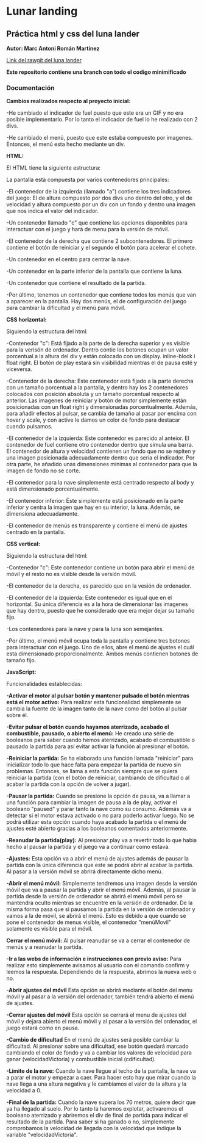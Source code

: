 # Lunar landing
## Práctica html y css del luna lander

**Autor: Marc Antoni Román Martínez**

[Link del rawgit del luna lander](https://rawgit.com/Marcroman181/Lunar_Landing-JavaScript/master/index.html)

**Este repositorio contiene una branch con todo el codigo minimificado**

### Documentación

**Cambios realizados respecto al proyecto inicial:**

 -He cambiado el indicador de fuel puesto que este era un GIF y no era posible implementarlo. Por lo tanto el indicador de fuel lo he     realizado con 2 divs.
 
 -He cambiado el menú, puesto que este estaba compuesto por imagenes. Entonces, el menú esta hecho mediante un div. 

**HTML:**

El HTML tiene la siguiente estructura:

La pantalla està compuesta por varios contenedores principales:
  
  -El contenedor de la izquierda (llamado "a") contiene los tres indicadores del juego: El de altura compuesto por dos divs uno dentro del otro, y       el de velocidad y altura compuesto por un div con un fondo y dentro una imagen que nos indica el valor del indicador.
  
  -Un contenedor llamado "c" que contiene las opciones disponibles para interactuar con el juego y hará de menu para la versión de móvil.
  
  -El contenedor de la derecha que contiene 2 subcontenedores. El primero contiene el botón de reiniciar y el segundo el botón para acelerar el cohete. 
    
  -Un contenedor en el centro para centrar la nave.
    
  -Un contenedor en la parte inferior de la pantalla que contiene la luna. 
  
  -Un contenedor que contiene el resultado de la partida.
  
  -Por último, tenemos un contenedor que contiene todos los menús que van a aparecer en la pantalla.  Hay dos menús, el de configuración del juego para cambiar la dificultad y el menú para móvil.  

**CSS horizontal:**

Siguiendo la estructura del html:




  -Contenedor "c": Está fijado a la parte de la derecha superior y es visible para la verisón de ordenador. Dentro contie los botones ocupan un valor               porcentual a la altura del div y están colocado con un display. inline-block i float right. El botón de play estará sin visibilidad     mientras el de pausa esté y viceversa.
  
  -Contenedor de la derecha: Este contenedor està fijado a la parte derecha con un tamaño porcentual a la pantalla, y dentro hay los       2 contenedores colocados con posición absoluta y un tamaño porcentual respecto al anterior.  Las imagenes de reiniciar y botón de motor simplemente están posicionadas con un float right     y dimensionadas porcentualmente. Además, para añadir efectos al pulsar, se cambia de tamaño al pasar por encima con hover y scale, y     con active le damos un color de fondo para destacar cuando pulsamos. 
  
   -El contenedor de la izquierda: Este contenedor es parecido al anteior. El contenedor de fuel contiene otro contenedor dentro que       simula una barra. El contenedor de altura y velocidad contienen un fondo que no se repiten y una imagen posicionada adecuadamente       dentro que seria el indicador. Por otra parte, he añadido unas dimensiones mínimas al contenedor para que la imagen de fondo no se       corte.
    
  -El contenedor para la nave simplemente está centrado respecto al body y está dimensionado porcentualmente.
    
  -El contenedor inferior: Éste simplemente está posicionado en la parte inferior y centra la imagen que hay en su interior, la luna.     Además, se dimensiona adecuadamente. 
    
  -El contenedor de menús es transparente y contiene el menú de ajustes centrado en la pantalla. 


**CSS vertical:**
    
Siguiendo la estructura del html:
  
  -Contenedor "c": Este contenedor contiene un botón para abrir el menú de móvil y el resto no es visible desde la versión móvil.
  
  -El contenedor de la derecha, es parecido que en la vesión de ordenador.
  
  -El contenedor de la izquierda: Este contenedor es igual que en el horizontal. Su única diferencia es a la hora de dimensionar las       imagenes que hay dentro, puesto que he considerado que era mejor dejar su tamaño fijo.

    
  -Los contenedores para la nave y para la luna son semejantes.
  
  -Por último, el menú móvil ocupa toda la pantalla y contiene tres botones para interactuar con el juego. Uno de ellos, abre el menú de ajustes el cuál esta dimensionado proporcionalmente. Ambos menús contienen botones de tamaño fijo. 
  
  **JavaScript:**
 
 Funcionalidades establecidas:
 
  **-Activar el motor al pulsar botón y mantener pulsado el botón mientras está el motor activo:** Para realizar esta funcionalidad simplemente se cambia la fuente de la imagen tanto de la nave como del botón al pulsar sobre él.
   
  **-Evitar pulsar el botón cuando hayamos aterrizado, acabado el combustible, pausado, o abierto el menú:** He creado una série de booleanos para saber cuando hemos aterrizado, acabado el combustible o pausado la partida para así evitar activar la función al presionar el botón.
  
  **-Reiniciar la partida:** Se ha elaborado una función llamada "reiniciar" para inicializar todo lo que hace falta para empezar la partida de nuevo sin problemas. Entonces, se llama a esta función siempre que se quiera reiniciar la partida (con el botón de reiniciar, cambiando de dificultad o al acabar la partida con la opción de volver a jugar).
  
  **-Pausar la partida:** Cuando se presione la opción de pausa, va a llamar a una función para cambiar la imagen de pausa a la de play, activar el booleano "paused" y parar tanto la nave como su consumo. Además va a detectar si el motor estava activado o no para poderlo activar luego. No se podrá utilizar esta opción cuando haya acabado la partida o el menú de ajustes esté abierto gracias a los booleanos comentados anteriormente.
  
  **-Reanudar la partida(play):** Al presionar play va a revertir todo lo que habia hecho al pausar la partida y el juego va a continuar como estava.
  
  **-Ajustes:** Esta opción va a abrir el menú de ajustes además de pausar la partida con la única diferencia que este se podrá abrir al acabar la partida. Al pasar a la versión móvil se abrirá directamente dicho menú.
  
  **-Abrir el menú móvil:** Simplemente tendremos una imagen desde la versión móvil que va a pausar la partida y abrir el menú móvil. Además, al pausar la partida desde la versión de ordenador se abrirá el menú móvil pero se mantendra oculto mientras se encuentre en la versión de ordenador. De la misma forma pasa que si pausamos la partida en la versión de ordenador y vamos a la de móvil, se abrirá el menú. Esto es debido a que cuando se pone el contenedor de menus visible, el contenedor "menúMovil" solamente es visible para el móvil. 
  
  **Cerrar el menú móvil:** Al pulsar reanudar se va a cerrar el contenedor de menús y a reanudar la partida. 
  
  **-Ir a las webs de información e instrucciones con previo aviso:** Para realizar esto simplemente avisamos al usuario con el comando confirm y leemos la respuesta. Dependiendo de la respuesta, abrimos la nueva web o no.
  
  **-Abrir ajustes del móvil** Esta opción se abrirá mediante el botón del menu móvil y al pasar a la versión del ordenador, también tendrá abierto el menú de ajustes.
  
  **-Cerrar ajustes del móvil** Esta opción se cerrará el menu de ajustes del móvil y dejara abierto el menú móvil y al pasar a la versión del ordenador, el juego estará como en pausa.
  
  **-Cambio de dificultad** En el menú de ajustes será posible cambiar la dificultad. Al presionar sobre una dificultad, ese botón quedará marcado cambiando el color de fondo y va a cambiar los valores de velocidad para ganar (velocidadVictoria) y combustible inicial (cdificultad).
  
  **-Límite de la nave:** Cuando la nave llegue al techo de la pantalla, la nave va a parar el motor y empezar a caer. Para hacer esto hay que mirar cuando la nave llega a una altura negativa y le cambiamos el valor de la altura y la velocidad a 0.
  
  **-Final de la partida:** Cuando la nave supera los 70 metros, quiere decir que ya ha llegado al suelo. Por lo tanto la haremos explotar, activaremos el booleano aterrizado y abriremos el div de final de partida para indicar el resultado de la partida. Para saber si ha ganado o no, simplemente comprobamos la velocidad de llegada con la velocidad que indique la variable "velocidadVictoria".
  
  
  
  
  
